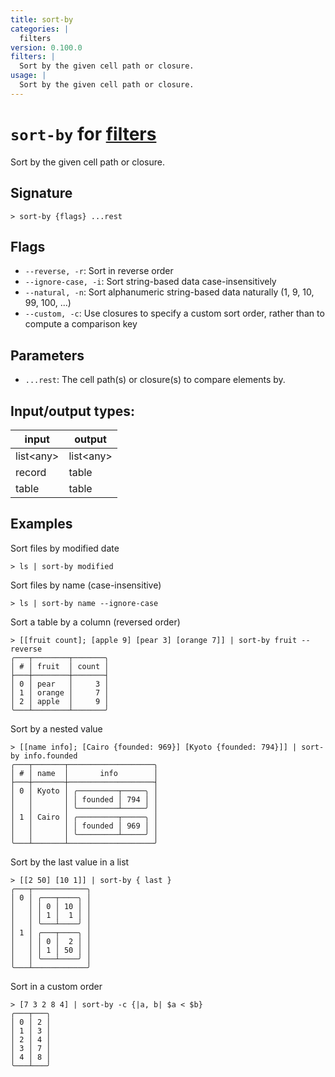 ```yaml
---
title: sort-by
categories: |
  filters
version: 0.100.0
filters: |
  Sort by the given cell path or closure.
usage: |
  Sort by the given cell path or closure.
---
```

<!-- This file is automatically generated. Please edit the command in https://github.com/nushell/nushell instead. -->

# `sort-by` for [filters](/commands/categories/filters.md)

<div class='command-title'>Sort by the given cell path or closure.</div>

## Signature

```> sort-by {flags} ...rest```

## Flags

 -  `--reverse, -r`: Sort in reverse order
 -  `--ignore-case, -i`: Sort string-based data case-insensitively
 -  `--natural, -n`: Sort alphanumeric string-based data naturally (1, 9, 10, 99, 100, ...)
 -  `--custom, -c`: Use closures to specify a custom sort order, rather than to compute a comparison key

## Parameters

 -  `...rest`: The cell path(s) or closure(s) to compare elements by.


## Input/output types:

| input     | output    |
| --------- | --------- |
| list\<any\> | list\<any\> |
| record    | table     |
| table     | table     |
## Examples

Sort files by modified date
```nu
> ls | sort-by modified

```

Sort files by name (case-insensitive)
```nu
> ls | sort-by name --ignore-case

```

Sort a table by a column (reversed order)
```nu
> [[fruit count]; [apple 9] [pear 3] [orange 7]] | sort-by fruit --reverse
╭───┬────────┬───────╮
│ # │ fruit  │ count │
├───┼────────┼───────┤
│ 0 │ pear   │     3 │
│ 1 │ orange │     7 │
│ 2 │ apple  │     9 │
╰───┴────────┴───────╯

```

Sort by a nested value
```nu
> [[name info]; [Cairo {founded: 969}] [Kyoto {founded: 794}]] | sort-by info.founded
╭───┬───────┬───────────────────╮
│ # │ name  │       info        │
├───┼───────┼───────────────────┤
│ 0 │ Kyoto │ ╭─────────┬─────╮ │
│   │       │ │ founded │ 794 │ │
│   │       │ ╰─────────┴─────╯ │
│ 1 │ Cairo │ ╭─────────┬─────╮ │
│   │       │ │ founded │ 969 │ │
│   │       │ ╰─────────┴─────╯ │
╰───┴───────┴───────────────────╯

```

Sort by the last value in a list
```nu
> [[2 50] [10 1]] | sort-by { last }
╭───┬────────────╮
│ 0 │ ╭───┬────╮ │
│   │ │ 0 │ 10 │ │
│   │ │ 1 │  1 │ │
│   │ ╰───┴────╯ │
│ 1 │ ╭───┬────╮ │
│   │ │ 0 │  2 │ │
│   │ │ 1 │ 50 │ │
│   │ ╰───┴────╯ │
╰───┴────────────╯

```

Sort in a custom order
```nu
> [7 3 2 8 4] | sort-by -c {|a, b| $a < $b}
╭───┬───╮
│ 0 │ 2 │
│ 1 │ 3 │
│ 2 │ 4 │
│ 3 │ 7 │
│ 4 │ 8 │
╰───┴───╯

```
